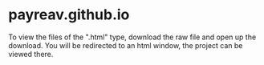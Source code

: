 # payreav.github.io
To view the files of the ".html" type, download the raw file and open up the download. 
You will be redirected to an html window, the project can be viewed there.

